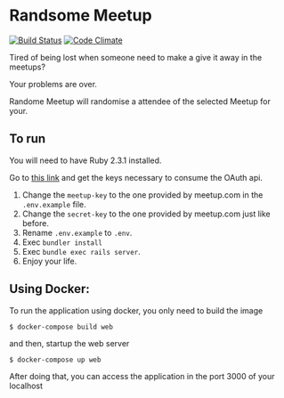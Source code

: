 # Randsome Meetup
[![Build Status](https://travis-ci.org/CaiqueMitsuoka/randsome_meetup.svg?branch=master)](https://travis-ci.org/CaiqueMitsuoka/randsome_meetup)
[![Code Climate](https://codeclimate.com/github/CaiqueMitsuoka/randsome_meetup/badges/gpa.svg)](https://codeclimate.com/github/CaiqueMitsuoka/randsome_meetup)


Tired of being lost when someone need to make a give it away in the meetups?

Your problems are over.

Randome Meetup will randomise a attendee of the selected Meetup for your.


## To run

You will need to have Ruby 2.3.1 installed.

Go to [this link](https://secure.meetup.com/pt-BR/meetup_api/oauth_consumers/) and get the keys necessary to consume the OAuth api.

1. Change the `meetup-key` to the one provided by meetup.com in the `.env.example` file.
1. Change the `secret-key` to the one provided by meetup.com just like before.
1. Rename `.env.example`  to `.env`.
1. Exec `bundler install`
1. Exec `bundle exec rails server`.
1. Enjoy your life.

## Using Docker:

To run the application using docker, you only need to build the image  
```
$ docker-compose build web
```
and then, startup the web server
```
$ docker-compose up web
```
After doing that, you can access the application in the port 3000 of your localhost
